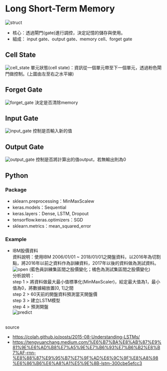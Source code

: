 # Long Short-Term Memory
![struct](https://github.com/yifan-07/LSTM/blob/main/picture/LSTM_struc.png?raw=true)
* 核心：透過閘門(gate)進行調控，決定記憶的儲存與使用。
* 組成： input gate、output gate、memory cell、forget gate
## Cell State 
![cell_state](https://github.com/yifan-07/LSTM/blob/main/picture/cell_state.png?raw=true)
單元狀態(cell state)：資訊從一個單元帶至下一個單元，透過粉色閘門做控制。(上圖由左至右之水平線)
## Forget Gate
![forget_gate](https://github.com/yifan-07/LSTM/blob/main/picture/forget_gate.png?raw=true)
決定是否清除memory
## Input Gate
![input_gate](https://github.com/yifan-07/LSTM/blob/main/picture/input_gate.png?raw=true)
控制是否輸入新的值
## Output Gate
![output_gate](https://github.com/yifan-07/LSTM/blob/main/picture/output_gate.png?raw=true)
控制是否將計算出的值output，若無輸出則為0</br>

## Python
### Package
* sklearn.preprocessing：MinMaxScalew 
* keras.models：Sequential
* keras.layers：Dense, LSTM, Dropout
* tensorflow.keras.optimizers：SGD
* sklearn.metrics：mean_squared_error

### Example
* IBM股價資料  
資料說明：使用IBM 2006/01/01 ~ 2018/01/01之開盤資料，以2016年為切割點，將2016年以前之資料作為訓練資料，2017年以後的資料做為測試資料。 
![open](https://github.com/yifan-07/LSTM/blob/main/picture/stock_price.png?raw=true)
(藍色員訓練集區間之股價變化；橘色為測試集區間之股價變化)  
分析說明：  
step 1 > 將資料做最大最小值標準化(MinMaxScaler)，給定最大值為1，最小值為0，將數據縮放置[0, 1]之間  
step 2 > 60天前的開盤資料預測當天開盤價  
step 3 > 建立LSTM模型  
step 4 > 預測開盤  
![predict](https://user-images.githubusercontent.com/35762304/152771971-5eae2c45-50c3-435f-8862-502d7b3a645d.png)



<br>source </br>
* https://colah.github.io/posts/2015-08-Understanding-LSTMs/
* https://tengyuanchang.medium.com/%E6%B7%BA%E8%AB%87%E9%81%9E%E6%AD%B8%E7%A5%9E%E7%B6%93%E7%B6%B2%E8%B7%AF-rnn-%E8%88%87%E9%95%B7%E7%9F%AD%E6%9C%9F%E8%A8%98%E6%86%B6%E6%A8%A1%E5%9E%8B-lstm-300cbe5efcc3
